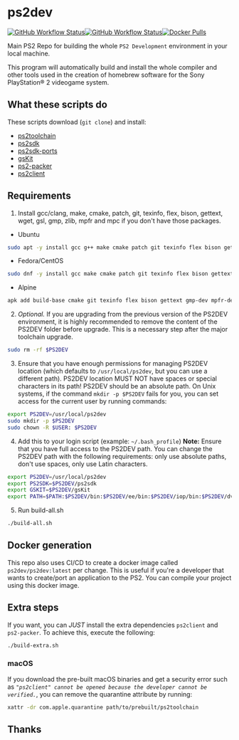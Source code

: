 # ps2dev

[![GitHub Workflow Status](https://img.shields.io/github/actions/workflow/status/ps2dev/ps2dev/compilation.yml?branch=master&label=CI&logo=github&style=for-the-badge)](https://github.com/ps2dev/ps2dev/actions?query=workflow%3ACI)[![GitHub Workflow Status](https://img.shields.io/github/actions/workflow/status/ps2dev/ps2dev/docker.yml?branch=master&label=CI&logo=github&style=for-the-badge)](https://github.com/ps2dev/ps2dev/actions?query=workflow%3ACI-Docker)[![Docker Pulls](https://img.shields.io/docker/pulls/ps2dev/ps2dev?style=for-the-badge)](https://hub.docker.com/r/ps2dev/ps2dev/tags)

Main PS2 Repo for building the whole `PS2 Development` environment in your local machine.

This program will automatically build and install the whole compiler and other tools used in the creation of homebrew software for the Sony PlayStation® 2 videogame system.

## What these scripts do

These scripts download (`git clone`) and install:

-   [ps2toolchain](https://github.com/ps2dev/ps2toolchain "ps2toolchain")
-   [ps2sdk](https://github.com/ps2dev/ps2sdk "ps2sdk")
-   [ps2sdk-ports](https://github.com/ps2dev/ps2sdk-ports "ps2sdk-ports")
-   [gsKit](https://github.com/ps2dev/gsKit "gsKit")
-   [ps2-packer](https://github.com/ps2dev/ps2-packer "ps2-packer")
-   [ps2client](https://github.com/ps2dev/ps2client "ps2client")

## Requirements

1. Install gcc/clang, make, cmake, patch, git, texinfo, flex, bison, gettext, wget, gsl, gmp, zlib, mpfr and mpc if you don't have those packages.
- Ubuntu
```bash
sudo apt -y install gcc g++ make cmake patch git texinfo flex bison gettext libgsl-dev libgmp3-dev libmpfr-dev libmpc-dev zlib1g-dev
```
- Fedora/CentOS
```bash
sudo dnf -y install gcc make cmake patch git texinfo flex bison gettext gmp-devel mpfr-devel libmpc zlib-devel
```
- Alpine
```bash
apk add build-base cmake git texinfo flex bison gettext gmp-dev mpfr-dev mpc1-dev zlib-dev
```
2. _Optional._ If you are upgrading from the previous version of the PS2DEV environment, it is highly recommended to remove the content of the PS2DEV folder before upgrade. This is a necessary step after the major toolchain upgrade.
```bash
sudo rm -rf $PS2DEV
```
3.  Ensure that you have enough permissions for managing PS2DEV location (which defaults to `/usr/local/ps2dev`, but you can use a different path). PS2DEV location MUST NOT have spaces or special characters in its path! PS2DEV should be an absolute path. On Unix systems, if the command `mkdir -p $PS2DEV` fails for you, you can set access for the current user by running commands:
```bash
export PS2DEV=/usr/local/ps2dev
sudo mkdir -p $PS2DEV
sudo chown -R $USER: $PS2DEV
```
4.  Add this to your login script (example: `~/.bash_profile`)
    **Note:** Ensure that you have full access to the PS2DEV path. You can change the PS2DEV path with the following requirements: only use absolute paths, don't use spaces, only use Latin characters.
```bash
export PS2DEV=/usr/local/ps2dev
export PS2SDK=$PS2DEV/ps2sdk
export GSKIT=$PS2DEV/gsKit
export PATH=$PATH:$PS2DEV/bin:$PS2DEV/ee/bin:$PS2DEV/iop/bin:$PS2DEV/dvp/bin:$PS2SDK/bin
```
5.  Run build-all.sh
```bash
./build-all.sh
```

## Docker generation

This repo also uses CI/CD to create a docker image called `ps2dev/ps2dev:latest` per change. This is useful if you're a developer that wants to create/port an application to the PS2. You can compile your project using this docker image.

## Extra steps

If you want, you can _JUST_ install the extra dependencies `ps2client` and `ps2-packer`. To achieve this, execute the following:
```bash
./build-extra.sh
```

### macOS

If you download the pre-built macOS binaries and get a security error such as _`"ps2client" cannot be opened because the developer cannot be verified.`_, you can remove the quarantine attribute by running:
```bash
xattr -dr com.apple.quarantine path/to/prebuilt/ps2toolchain
```

## Thanks
